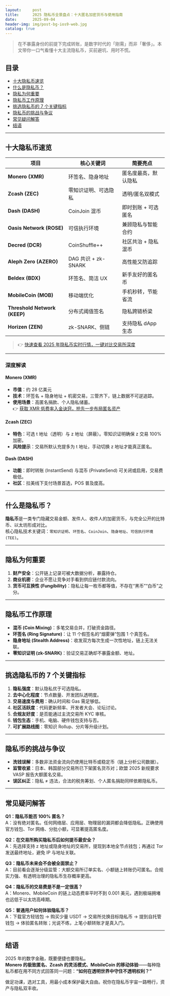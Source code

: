 ```yaml
---
layout:     post
title:      2025 隐私币全景盘点：十大匿名加密货币与使用指南
date:       2025-09-04
header-img: img/post-bg-ios9-web.jpg
catalog: true
---
```


> 在不暴露身份的前提下完成转账，是数字时代的「刚需」而非「奢侈」。本文带你一口气看懂十大主流隐私币，买前避坑、用时不慌。

## 目录
- [十大隐私币速览](#十大隐私币速览)
- [什么是隐私币？](#什么是隐私币)
- [隐私为何重要](#隐私为何重要)
- [隐私币工作原理](#隐私币工作原理)
- [挑选隐私币的 7 个关键指标](#挑选隐私币的-7-个关键指标)
- [隐私币的挑战与争议](#隐私币的挑战与争议)
- [常见疑问解答](#常见疑问解答)
- [结语](#结语)

---

## 十大隐私币速览

| 项目 | 核心关键词 | 简要亮点 |
|------|-----------|---------|
| **Monero (XMR)** | 环签名、隐身地址 | 匿名度最高，默认隐私 |
| **Zcash (ZEC)** | 零知识证明、可选隐私 | 透明/匿名双模式 |
| **Dash (DASH)** | CoinJoin 混币 | 即时到账 + 可选匿名 |
| **Oasis Network (ROSE)** | 可信执行环境 | 兼顾隐私与智能合约 |
| **Decred (DCR)** | CoinShuffle++ | 社区共治 + 隐私混币 |
| **Aleph Zero (AZERO)** | DAG 共识 + zk-SNARK | 高性能又防追踪 |
| **Beldex (BDX)** | 环签名、简洁 UX | 新手友好的匿名币 |
| **MobileCoin (MOB)** | 移动端优化 | 手机秒转，节能省流 |
| **Threshold Network (KEEP)** | 分布式阈值签名 | 隐私跨链桥梁 |
| **Horizen (ZEN)** | zk-SNARK、侧链 | 支持隐私 dApp 生态 |

> 👉 [快速查看 2025 年隐私币实时行情，一键对比交易所深度](https://okxdog.com/)

---

### 深度解读

#### Monero (XMR)
- **市值**：约 28 亿美元  
- **技术**：环签名 + 隐身地址 + 机密交易，三管齐下，链上数据不可逆追踪。  
- **使用场景**：高匿名捐款、个人隐私储蓄。  
👉 [获取 XMR 低费率入金诀窍，抢先一步布局匿名资产](https://okxdog.com/)

#### Zcash (ZEC)
- **特色**：可选 t 地址（透明）与 z 地址（屏蔽）。零知识证明确保 z 交易 100% 加密。  
- **风险提示**：交易所默认充提多为 t 地址，手动切换 z 地址才能真正匿名。

#### Dash (DASH)
- **功能**：即时转账 (InstantSend) 与混币 (PrivateSend) 可关闭或启用，交易费极低。  
- **社区**：拉美线下支付场景首选，POS 普及度高。

---

## 什么是隐私币？

**隐私币**是一类专门隐藏交易金额、发件人、收件人的加密货币，与完全公开的比特币、以太坊形成对比。  
核心隐私技术关键词：`零知识证明`、`环签名`、`CoinJoin`、`隐身地址`、`可信执行环境 (TEE)`。

---

## 隐私为何重要

1. **财产安全**：公开链上记录可被大数据分析，暴露持仓。  
2. **商业机密**：企业不愿让竞争对手看到供应链付款流向。  
3. **货币可互换性 (Fungibility)**：隐私让每一枚币都等值，不存在“黑币”“白币”之分。

---

## 隐私币工作原理

- **混币 (Coin Mixing)**：多笔交易合并，打破资金路径。  
- **环签名 (Ring Signature)**：让 11 个假签名的“烟雾弹”包围 1 个真签名。  
- **隐身地址 (Stealth Address)**：收发双方每次生成一次性地址，链上无法关联。  
- **零知识证明 (zk-SNARK)**：验证交易正确却不暴露金额、地址。

---

## 挑选隐私币的 7 个关键指标

1. **隐私强度**：默认隐私优于可选隐私。  
2. **去中心化程度**：节点数量、开发团队透明度。  
3. **交易速度与费用**：确认时间和 Gas 需足够低。  
4. **社区活跃度**：代码更新频率、开发者大会、论坛讨论。  
5. **合规友好度**：是否能通过主流交易所 KYC 审核。  
6. **钱包生态**：手机、电脑、硬件钱包支持与否。  
7. **可扩展路线图**：零知识 Rollup、分片等升级计划。

---

## 隐私币的挑战与争议

- **洗钱误解**：多数非法资金流向仍使用比特币或稳定币（链上分析公司数据）。  
- **监管收紧**：日本、韩国部分交易所已下架匿名货币对；欧盟 2025 新规要求 VASP 报告大额匿名交易。  
- **误区纠正**：隐私 ≠ 违法，合法的税务筹划、个人匿名捐助同样依赖隐私币。

---

## 常见疑问解答

**Q1：隐私币能否 100% 匿名？**  
A：没有绝对匿名。任何网络层、应用层、物理层的漏洞都会降低隐私。正确使用官方钱包、Tor 网络、分批小额，可显著提高匿名度。

**Q2：在交易所购买隐私币后如何提币最安全？**  
A：先选择支持 z 地址或隐身地址的交易所，提现到本地全节点钱包；再通过 Tor 发送最终地址，避免 IP 与地址关联。

**Q3：隐私币未来会不会被全面禁止？**  
A：目前看会逐渐分级监管：大额交易所订单实名、小额链上转账仍可匿名。合规实力强、有透明治理的隐私币生存概率更高。

**Q4：隐私币的交易费是不是一定很高？**  
A：Monero、MobileCoin 的链上动态费率平时不到 0.001 美元，遇到极端拥堵也远低于以太坊高峰期。

**Q5：普通用户如何体验隐私币？**  
A：下载官方轻钱包 → 购买少量 USDT → 交易所兑换目标隐私币 → 提到自托管钱包 → 体验匿名转账；光说不练，上笔小额转账才是真入门。

---

## 结语

2025 年的数字金融，既要便捷也要隐私。  
**Monero 的极致匿名、Zcash 的灵活模式、MobileCoin 的移动体验**——每种隐私币都在用不同方式回答同一问题：**“如何在透明世界中守住不透明权利？”**  

做足功课，选对工具，用最小成本保护最大自由。祝你在隐私币宇宙一路畅行，资产与隐私双丰收。
